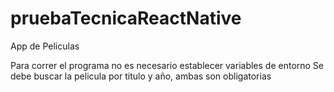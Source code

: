 # pruebaTecnicaReactNative
App de Peliculas


Para correr el programa no es necesario establecer variables de entorno
Se debe buscar la pelicula por titulo y año, ambas son obligatorias

